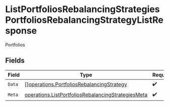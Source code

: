 # ListPortfoliosRebalancingStrategiesPortfoliosRebalancingStrategyListResponse

Portfolios


## Fields

| Field                                                                                                                    | Type                                                                                                                     | Required                                                                                                                 | Description                                                                                                              |
| ------------------------------------------------------------------------------------------------------------------------ | ------------------------------------------------------------------------------------------------------------------------ | ------------------------------------------------------------------------------------------------------------------------ | ------------------------------------------------------------------------------------------------------------------------ |
| `Data`                                                                                                                   | [][operations.PortfoliosRebalancingStrategy](../../models/operations/portfoliosrebalancingstrategy.md)                   | :heavy_check_mark:                                                                                                       | N/A                                                                                                                      |
| `Meta`                                                                                                                   | [operations.ListPortfoliosRebalancingStrategiesMeta](../../models/operations/listportfoliosrebalancingstrategiesmeta.md) | :heavy_check_mark:                                                                                                       | N/A                                                                                                                      |